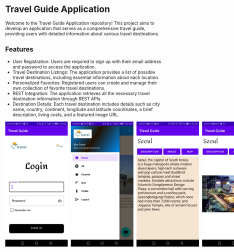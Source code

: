 
 <h1>Travel Guide Application</h1>
  <p>Welcome to the Travel Guide Application repository! This project aims to develop an application that serves as a comprehensive travel guide, providing users with detailed information about various travel destinations.</p>
  <h2>Features</h2>
  <ul>
    <li>User Registration: Users are required to sign up with their email address and password to access the application.</li>
    <li>Travel Destination Listings: The application provides a list of possible travel destinations, including essential information about each location.</li>
    <li>Personalized Favorites: Registered users can create and manage their own collection of favorite travel destinations.</li>
    <li>REST Integration: The application retrieves all the necessary travel destination information through REST APIs.</li>
    <li>Destination Details: Each travel destination includes details such as city name, country, continent, longitude and latitude coordinates, a brief description, living costs, and a featured image URL.</li>
  </ul>

<div style="display: flex;">
  <img src="screenshots/Screenshot_20230630-023424.jpg" alt="Login" width="200" style="margin-right: 10px;">
  <img src="screenshots/Screenshot_20230630-025512.jpg" alt="MAP" width="200" style="margin-right: 10px;">
  <img src="screenshots/Screenshot_20230630-023625.jpg" alt="DESC" width="200" style="margin-right: 10px;">
  <img src="screenshots/Screenshot_20230630-023629.jpg" alt="IMG" width="200" style="margin-right: 10px;">
  <img src="screenshots/Screenshot_20230630-023633.jpg" alt="MAP" width="200">
</div>

